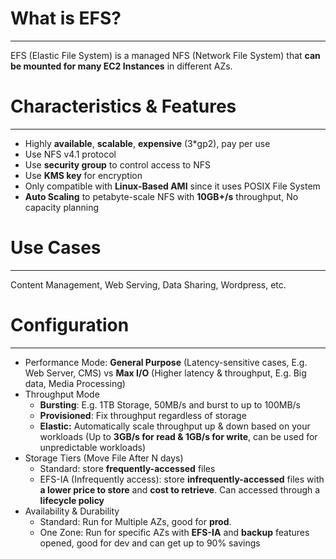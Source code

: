 # What is EFS?
---

EFS (Elastic File System) is a managed NFS (Network File System) that **can be mounted for many EC2 Instances** in different AZs.

# Characteristics & Features
---

* Highly **available**, **scalable**, **expensive** (3*gp2), pay per use
* Use NFS v4.1 protocol
* Use **security group** to control access to NFS
* Use **KMS key** for encryption
* Only compatible with **Linux-Based AMI** since it uses POSIX File System
* **Auto Scaling** to petabyte-scale NFS with **10GB+/s** throughput, No capacity planning

# Use Cases
---

Content Management, Web Serving, Data Sharing, Wordpress, etc.

# Configuration
---
* Performance Mode: **General Purpose** (Latency-sensitive cases, E.g. Web Server, CMS) vs **Max I/O** (Higher latency & throughput, E.g. Big data, Media Processing)
* Throughput Mode
	* **Bursting**: E.g. 1TB Storage, 50MB/s and burst to up to 100MB/s
	* **Provisioned**: Fix throughput regardless of storage
	* **Elastic:** Automatically scale throughput up & down based on your workloads (Up to **3GB/s for read & 1GB/s for write**, can be used for unpredictable workloads)
* Storage Tiers (Move File After N days)
	* Standard: store **frequently-accessed** files
	* EFS-IA (Infrequently access): store **infrequently-accessed** files with **a lower price to store** and **cost to retrieve**. Can accessed through a **lifecycle policy** 
* Availability & Durability
	* Standard: Run for Multiple AZs, good for **prod**.
	* One Zone: Run for specific AZs with **EFS-IA** and **backup** features opened, good for dev and can get up to 90% savings